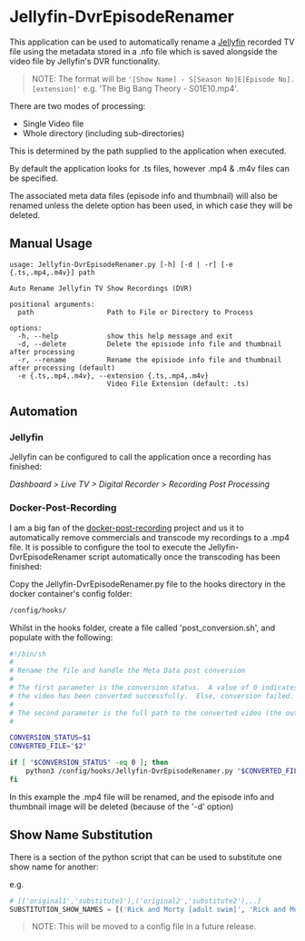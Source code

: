 # Jellyfin-DvrEpisodeRenamer

This application can be used to automatically rename a [Jellyfin](https://github.com/jellyfin/jellyfin "JellyFin on GitHub") recorded TV
file using the metadata stored in a .nfo file which is saved alongside the
video file by Jellyfin's DVR functionality.

>NOTE: The format will be `'[Show Name] - S[Season No]E[Episode No].[extension]'` e.g. 'The Big Bang Theory - S01E10.mp4'.


There are two modes of processing:

* Single Video file
* Whole directory (including sub-directories)

This is determined by the path supplied to the application when executed.

By default the application looks for .ts files, however .mp4 & .m4v files can be
specified.


The associated meta data files (episode info and thumbnail) will also be renamed
unless the delete option has been used, in which case they will be deleted.


## Manual Usage

```
usage: Jellyfin-DvrEpisodeRenamer.py [-h] [-d | -r] [-e {.ts,.mp4,.m4v}] path

Auto Rename Jellyfin TV Show Recordings (DVR)

positional arguments:
  path                  Path to File or Directory to Process

options:
  -h, --help            show this help message and exit
  -d, --delete          Delete the episiode info file and thumbnail after processing
  -r, --rename          Rename the episiode info file and thumbnail after processing (default)
  -e {.ts,.mp4,.m4v}, --extension {.ts,.mp4,.m4v}
                        Video File Extension (default: .ts)
```

## Automation

### Jellyfin
Jellyfin can be configured to call the application once a recording has finished:

_Dashboard > Live TV > Digital Recorder > Recording Post Processing_



### Docker-Post-Recording

I am a big fan of the [docker-post-recording](https://github.com/chacawaca/docker-post-recording "docker-post-recording on GitHub") project and us it to automatically remove commercials and transcode my recordings to a .mp4 file. It is possible to configure the tool to execute the Jellyfin-DvrEpisodeRenamer script automatically once the transcoding has been finished:

Copy the Jellyfin-DvrEpisodeRenamer.py file to the hooks directory in the docker container's config folder:

```Bash
/config/hooks/
```

Whilst in the hooks folder, create a file called 'post_conversion.sh', and populate with the following:

```Bash
#!/bin/sh
#
# Rename the file and handle the Meta Data post conversion
#
# The first parameter is the conversion status.  A value of 0 indicates that
# the video has been converted successfully.  Else, conversion failed.
#
# The second parameter is the full path to the converted video (the output).
#

CONVERSION_STATUS=$1
CONVERTED_FILE="$2"

if [ "$CONVERSION_STATUS" -eq 0 ]; then
    python3 /config/hooks/Jellyfin-DvrEpisodeRenamer.py "$CONVERTED_FILE" -e .mp4 -d
fi
```
In this example the .mp4 file will be renamed, and the episode info and thumbnail image will be deleted (because of the '-d' option)


## Show Name Substitution

There is a section of the python script that can be used to substitute one show name for another:

e.g.

```Python
# [('original1','substitute1'),('original2','substitute2'),..]
SUBSTITUTION_SHOW_NAMES = [('Rick and Morty [adult swim]', 'Rick and Morty')]
```

>NOTE: This will be moved to a config file in a future release.
